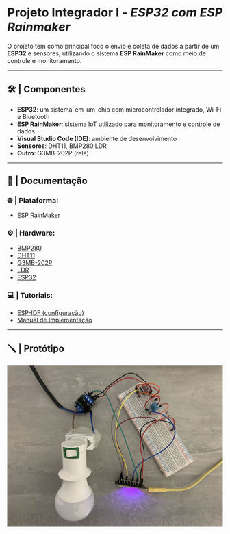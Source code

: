 # Projeto Integrador I - _ESP32 com ESP Rainmaker_

O projeto tem como principal foco o envio e coleta de dados a partir de um **ESP32** e sensores, utilizando o sistema **ESP RainMaker** como meio de controle e monitoramento.

---

## 🛠️ | Componentes

- **ESP32**: um sistema-em-um-chip com microcontrolador integrado, Wi-Fi e Bluetooth
- **ESP RainMaker**: sistema IoT utilizado para monitoramento e controle de dados
- **Visual Studio Code (IDE)**: ambiente de desenvolvimento
- **Sensores**: DHT11, BMP280,LDR
- **Outro**: G3MB-202P (relé)

---

## 📖 | Documentação

### 🌐 | Plataforma:
- [ESP RainMaker](ESPRainMaker.md)
  
### ⚙️ | Hardware:
- [BMP280](BMP280.md)
- [DHT11](DHT11.md)
- [G3MB-202P](G3MB-202P.md)
- [LDR](LDR.md)
- [ESP32](ESP32.md)

### 💻 | Tutoriais:
- [ESP-IDF (configuração)](IDECONFIG.md)
- [Manual de Implementação](MANUAL.md)

---

## 🪛 | Protótipo 

</p>
  <img src = "img/prototipo.jpg">
</p>
